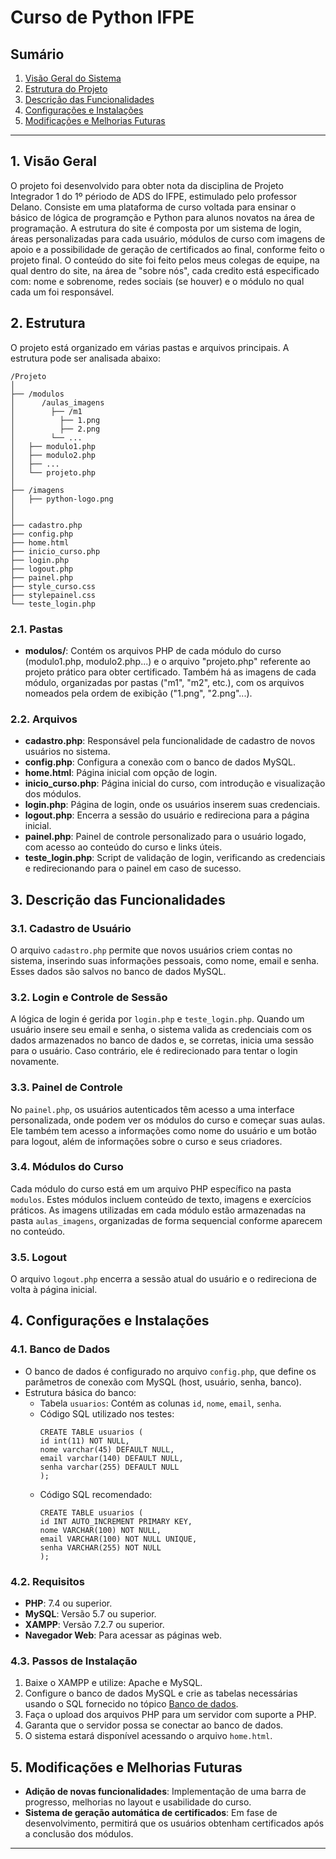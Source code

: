 # Curso de Python IFPE

## Sumário
1. [Visão Geral do Sistema](#visao-geral-do-sistema)
2. [Estrutura do Projeto](#estrutura-do-projeto)
3. [Descrição das Funcionalidades](#descricao-das-funcionalidades)
4. [Configurações e Instalações](#configuracoes-e-instalacoes)
5. [Modificações e Melhorias Futuras](#modificacoes-e-melhorias-futuras)

---

## 1. <a name="visao-geral-do-sistema">Visão Geral</a>
O projeto foi desenvolvido para obter nota da disciplina de Projeto Integrador 1 do 1º périodo de ADS do IFPE, estimulado pelo professor Delano. Consiste em uma plataforma de curso voltada para ensinar o básico de lógica de programção e Python para alunos novatos na área de programação. A estrutura do site é composta por um sistema de login, áreas personalizadas para cada usuário, módulos de curso com imagens de apoio e a possibilidade de geração de certificados ao final, conforme feito o projeto final. O conteúdo do site foi feito pelos meus colegas de equipe, na qual dentro do site, na área de "sobre nós", cada credito está especificado com: nome e sobrenome, redes sociais (se houver) e o módulo no qual cada um foi responsável.

## 2. <a name="estrutura-do-projeto">Estrutura </a>

O projeto está organizado em várias pastas e arquivos principais. A estrutura pode ser analisada abaixo:

```
/Projeto
│
├── /modulos
│      /aulas_imagens
│        ├── /m1  
│          ├── 1.png
│          ├── 2.png
│        └── ...
│   ├── modulo1.php
│   ├── modulo2.php
│   ├── ...
│   └── projeto.php
│
├── /imagens
│   ├── python-logo.png
│ 
│
├── cadastro.php
├── config.php
├── home.html
├── inicio_curso.php
├── login.php
├── logout.php
├── painel.php
├── style_curso.css
├── stylepainel.css
└── teste_login.php
```

### 2.1. Pastas

- **modulos/**: Contém os arquivos PHP de cada módulo do curso (modulo1.php, modulo2.php...) e o arquivo "projeto.php" referente ao projeto prático para obter certificado. Também há as imagens de cada módulo, organizadas por pastas ("m1", "m2", etc.), com os arquivos nomeados pela ordem de exibição ("1.png", "2.png"...).

### 2.2. Arquivos

- **cadastro.php**: Responsável pela funcionalidade de cadastro de novos usuários no sistema.
- **config.php**: Configura a conexão com o banco de dados MySQL.
- **home.html**: Página inicial com opção de login.
- **inicio_curso.php**: Página inicial do curso, com introdução e visualização dos módulos.
- **login.php**: Página de login, onde os usuários inserem suas credenciais.
- **logout.php**: Encerra a sessão do usuário e redireciona para a página inicial.
- **painel.php**: Painel de controle personalizado para o usuário logado, com acesso ao conteúdo do curso e links úteis.
- **teste_login.php**: Script de validação de login, verificando as credenciais e redirecionando para o painel em caso de sucesso.

## 3. <a name="descricao-das-funcionalidades">Descrição das Funcionalidades</a>

### 3.1. Cadastro de Usuário

O arquivo `cadastro.php` permite que novos usuários criem contas no sistema, inserindo suas informações pessoais, como nome, email e senha. Esses dados são salvos no banco de dados MySQL.

### 3.2. Login e Controle de Sessão

A lógica de login é gerida por `login.php` e `teste_login.php`. Quando um usuário insere seu email e senha, o sistema valida as credenciais com os dados armazenados no banco de dados e, se corretas, inicia uma sessão para o usuário. Caso contrário, ele é redirecionado para tentar o login novamente.

### 3.3. Painel de Controle

No `painel.php`, os usuários autenticados têm acesso a uma interface personalizada, onde podem ver os módulos do curso e começar suas aulas. Ele também tem acesso a informações como nome do usuário e um botão para logout, além de informações sobre o curso e seus criadores.

### 3.4. Módulos do Curso

Cada módulo do curso está em um arquivo PHP específico na pasta `modulos`. Estes módulos incluem conteúdo de texto, imagens e exercícios práticos. As imagens utilizadas em cada módulo estão armazenadas na pasta `aulas_imagens`, organizadas de forma sequencial conforme aparecem no conteúdo.

### 3.5. Logout

O arquivo `logout.php` encerra a sessão atual do usuário e o redireciona de volta à página inicial.

## 4. <a name="configuracoes-e-instalacoes">Configurações e Instalações</a>

### 4.1. Banco de Dados <a name="bd"></a>

- O banco de dados é configurado no arquivo `config.php`, que define os parâmetros de conexão com MySQL (host, usuário, senha, banco).
- Estrutura básica do banco:
    - Tabela `usuarios`: Contém as colunas `id`, `nome`, `email`, `senha`.
    - Código SQL utilizado nos testes:
      ```
      CREATE TABLE usuarios (
      id int(11) NOT NULL,
      nome varchar(45) DEFAULT NULL,
      email varchar(140) DEFAULT NULL,
      senha varchar(255) DEFAULT NULL
      );
      ```
    - Código SQL recomendado:
      ```
      CREATE TABLE usuarios (
      id INT AUTO_INCREMENT PRIMARY KEY,
      nome VARCHAR(100) NOT NULL,
      email VARCHAR(100) NOT NULL UNIQUE,
      senha VARCHAR(255) NOT NULL
      );  
      ```

### 4.2. Requisitos

- **PHP**: 7.4 ou superior.
- **MySQL**: Versão 5.7 ou superior.
- **XAMPP**: Versão 7.2.7 ou superior.
- **Navegador Web**: Para acessar as páginas web.

### 4.3. Passos de Instalação

1. Baixe o XAMPP e utilize: Apache e MySQL.
1. Configure o banco de dados MySQL e crie as tabelas necessárias usando o SQL fornecido no tópico [Banco de dados](#bd).
2. Faça o upload dos arquivos PHP para um servidor com suporte a PHP.
3. Garanta que o servidor possa se conectar ao banco de dados.
4. O sistema estará disponível acessando o arquivo `home.html`.

## 5. Modificações e Melhorias Futuras <a name="modificacoes-e-melhorias-futuras"></a>

- **Adição de novas funcionalidades**: Implementação de uma barra de progresso, melhorias no layout e usabilidade do curso.
- **Sistema de geração automática de certificados**: Em fase de desenvolvimento, permitirá que os usuários obtenham certificados após a conclusão dos módulos.

---
